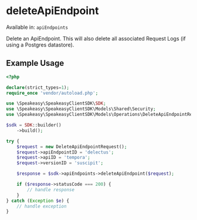 # deleteApiEndpoint
Available in: `apiEndpoints`

Delete an ApiEndpoint. This will also delete all associated Request Logs (if using a Postgres datastore).

## Example Usage
```php
<?php

declare(strict_types=1);
require_once 'vendor/autoload.php';

use \Speakeasy\SpeakeasyClientSDK\SDK;
use \Speakeasy\SpeakeasyClientSDK\Models\Shared\Security;
use \Speakeasy\SpeakeasyClientSDK\Models\Operations\DeleteApiEndpointRequest;

$sdk = SDK::builder()
    ->build();

try {
    $request = new DeleteApiEndpointRequest();
    $request->apiEndpointID = 'delectus';
    $request->apiID = 'tempora';
    $request->versionID = 'suscipit';

    $response = $sdk->apiEndpoints->deleteApiEndpoint($request);

    if ($response->statusCode === 200) {
        // handle response
    }
} catch (Exception $e) {
    // handle exception
}
```